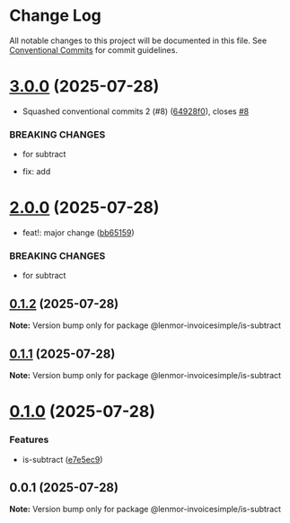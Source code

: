 # Change Log

All notable changes to this project will be documented in this file.
See [Conventional Commits](https://conventionalcommits.org) for commit guidelines.

# [3.0.0](https://github.com/lenmor-invoicesimple/monorepo-test-4/compare/@lenmor-invoicesimple/is-subtract@2.0.0...@lenmor-invoicesimple/is-subtract@3.0.0) (2025-07-28)

- Squashed conventional commits 2 (#8) ([64928f0](https://github.com/lenmor-invoicesimple/monorepo-test-4/commit/64928f07ccc138b8c7323a2c8d6fbefd24ebe4de)), closes [#8](https://github.com/lenmor-invoicesimple/monorepo-test-4/issues/8)

### BREAKING CHANGES

- for subtract

- fix: add

# [2.0.0](https://github.com/lenmor-invoicesimple/monorepo-test-4/compare/@lenmor-invoicesimple/is-subtract@0.1.2...@lenmor-invoicesimple/is-subtract@2.0.0) (2025-07-28)

- feat!: major change ([bb65159](https://github.com/lenmor-invoicesimple/monorepo-test-4/commit/bb65159ef2d8a53e3fbc871147211bb07d564754))

### BREAKING CHANGES

- for subtract

## [0.1.2](https://github.com/lenmor-invoicesimple/monorepo-test-4/compare/@lenmor-invoicesimple/is-subtract@0.1.1...@lenmor-invoicesimple/is-subtract@0.1.2) (2025-07-28)

**Note:** Version bump only for package @lenmor-invoicesimple/is-subtract

## [0.1.1](https://github.com/lenmor-invoicesimple/monorepo-test-4/compare/@lenmor-invoicesimple/is-subtract@0.1.0...@lenmor-invoicesimple/is-subtract@0.1.1) (2025-07-28)

**Note:** Version bump only for package @lenmor-invoicesimple/is-subtract

# [0.1.0](https://github.com/lenmor-invoicesimple/monorepo-test-4/compare/@lenmor-invoicesimple/is-subtract@0.0.1...@lenmor-invoicesimple/is-subtract@0.1.0) (2025-07-28)

### Features

- is-subtract ([e7e5ec9](https://github.com/lenmor-invoicesimple/monorepo-test-4/commit/e7e5ec9c73024e35b9f469ffa687884e879113b6))

## 0.0.1 (2025-07-28)

**Note:** Version bump only for package @lenmor-invoicesimple/is-subtract

